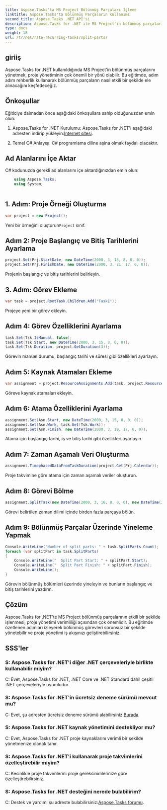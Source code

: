 ```yaml
---
title: Aspose.Tasks'ta MS Project Bölünmüş Parçaları İşleme
linktitle: Aspose.Tasks'ta Bölünmüş Parçaların Kullanımı
second_title: Aspose.Tasks .NET API'si
description: Aspose.Tasks for .NET ile MS Project'in bölünmüş parçalarını verimli bir şekilde nasıl yöneteceğinizi öğrenin. Proje yönetimi iş akışınızı geliştirin.
type: docs
weight: 18
url: /tr/net/rate-recurring-tasks/split-parts/
---
```


## giriiş
Aspose.Tasks for .NET kullanıldığında MS Project'in bölünmüş parçalarını yönetmek, proje yönetiminin çok önemli bir yönü olabilir. Bu eğitimde, adım adım rehberlik kullanarak bölünmüş parçaların nasıl etkili bir şekilde ele alınacağını keşfedeceğiz.
## Önkoşullar
Eğiticiye dalmadan önce aşağıdaki önkoşullara sahip olduğunuzdan emin olun:
1.  Aspose.Tasks for .NET Kurulumu: Aspose.Tasks for .NET'i aşağıdaki adresten indirip yükleyin:[İnternet sitesi](https://releases.aspose.com/tasks/net/).
   
2. Temel C# Anlayışı: C# programlama diline aşina olmak faydalı olacaktır.

## Ad Alanlarını İçe Aktar
C# kodunuzda gerekli ad alanlarını içe aktardığınızdan emin olun:
```csharp
    using Aspose.Tasks;
    using System;
    
```

## 1. Adım: Proje Örneği Oluşturma
```csharp
var project = new Project();
```
 Yeni bir örneğini oluşturun`Project` sınıf.
## Adım 2: Proje Başlangıç ve Bitiş Tarihlerini Ayarlama
```csharp
project.Set(Prj.StartDate, new DateTime(2000, 3, 15, 8, 0, 0));
project.Set(Prj.FinishDate, new DateTime(2000, 3, 21, 17, 0, 0));
```
Projenin başlangıç ve bitiş tarihlerini belirleyin.
## 3. Adım: Görev Ekleme
```csharp
var task = project.RootTask.Children.Add("Task1");
```
Projeye yeni bir görev ekleyin.
## Adım 4: Görev Özelliklerini Ayarlama
```csharp
task.Set(Tsk.IsManual, false);
task.Set(Tsk.Start, new DateTime(2000, 3, 15, 8, 0, 0));
task.Set(Tsk.Duration, project.GetDuration(3));
```
Görevin manuel durumu, başlangıç tarihi ve süresi gibi özellikleri ayarlayın.
## Adım 5: Kaynak Atamaları Ekleme
```csharp
var assignment = project.ResourceAssignments.Add(task, project.Resources.Add("r1"));
```
Göreve kaynak atamaları ekleyin.
## Adım 6: Atama Özelliklerini Ayarlama
```csharp
assignment.Set(Asn.Start, new DateTime(2000, 3, 15, 8, 0, 0));
assignment.Set(Asn.Work, task.Get(Tsk.Work));
assignment.Set(Asn.Finish, new DateTime(2000, 3, 19, 17, 0, 0));
```
Atama için başlangıç tarihi, iş ve bitiş tarihi gibi özellikleri ayarlayın.
## Adım 7: Zaman Aşamalı Veri Oluşturma
```csharp
assignment.TimephasedDataFromTaskDuration(project.Get(Prj.Calendar));
```
Proje takvimine göre atama için zaman aşamalı veriler oluşturun.
## Adım 8: Görevi Bölme
```csharp
assignment.SplitTask(new DateTime(2000, 3, 16, 8, 0, 0), new DateTime(2000, 3, 17, 17, 0, 0), project.Get(Prj.Calendar));
```
Görevi belirtilen zaman dilimi içinde birden fazla parçaya bölün.
## Adım 9: Bölünmüş Parçalar Üzerinde Yineleme Yapmak
```csharp
Console.WriteLine("Number of split parts: " + task.SplitParts.Count);
foreach (var splitPart in task.SplitParts)
{
    Console.WriteLine("  Split Part Start: " + splitPart.Start);
    Console.WriteLine("  Split Part Finish: " + splitPart.Finish);
    Console.WriteLine();
}
```
Görevin bölünmüş bölümleri üzerinde yineleyin ve bunların başlangıç ve bitiş tarihlerini yazdırın.

## Çözüm
Aspose.Tasks for .NET'te MS Project bölünmüş parçalarının etkili bir şekilde işlenmesi, proje yönetimi verimliliği açısından çok önemlidir. Bu eğitimde özetlenen adımları izleyerek bölünmüş görevleri sorunsuz bir şekilde yönetebilir ve proje yönetimi iş akışınızı geliştirebilirsiniz.
## SSS'ler
### S: Aspose.Tasks for .NET'i diğer .NET çerçeveleriyle birlikte kullanabilir miyim?
C: Evet, Aspose.Tasks for .NET, .NET Core ve .NET Standard dahil çeşitli .NET çerçeveleriyle uyumludur.
### S: Aspose.Tasks for .NET'in ücretsiz deneme sürümü mevcut mu?
 C: Evet, şu adresten ücretsiz deneme sürümü alabilirsiniz:[Burada](https://releases.aspose.com/).
### S: Aspose.Tasks for .NET kaynak yönetimini destekliyor mu?
C: Evet, Aspose.Tasks for .NET proje kaynaklarını verimli bir şekilde yönetmenize olanak tanır.
### S: Aspose.Tasks for .NET'i kullanarak proje takvimlerini özelleştirebilir miyim?
C: Kesinlikle proje takvimlerini proje gereksinimlerinize göre özelleştirebilirsiniz.
### S: Aspose.Tasks for .NET desteğini nerede bulabilirim?
 C: Destek ve yardımı şu adreste bulabilirsiniz:[Aspose.Tasks forumu](https://forum.aspose.com/c/tasks/15).